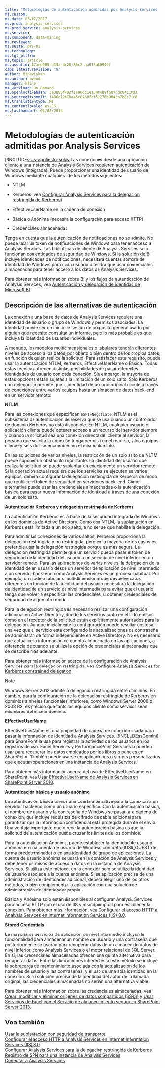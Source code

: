 ```yaml
---
title: "Metodologías de autenticación admitidas por Analysis Services | Documentos de Microsoft"
ms.custom: 
ms.date: 03/07/2017
ms.prod: analysis-services
ms.prod_service: analysis-services
ms.service: 
ms.component: data-mining
ms.reviewer: 
ms.suite: pro-bi
ms.technology: 
ms.tgt_pltfrm: 
ms.topic: article
ms.assetid: b7aee903-d33a-4c20-86c2-aa013a50949f
caps.latest.revision: "8"
author: Minewiskan
ms.author: owend
manager: kfile
ms.workload: On Demand
ms.openlocfilehash: 3e3895f402f1e96dc1ea3484b9fb07ddc84118d3
ms.sourcegitcommit: f486d12078a45c87b0fcf52270b904ca7b0c7fc8
ms.translationtype: MT
ms.contentlocale: es-ES
ms.lasthandoff: 01/08/2018
---
```

# <a name="authentication-methodologies-supported-by-analysis-services"></a>Metodologías de autenticación admitidas por Analysis Services
[!INCLUDE[ssas-appliesto-sqlas](../../includes/ssas-appliesto-sqlas.md)]Las conexiones desde una aplicación cliente a una instancia de Analysis Services requieren autenticación de Windows (integrada). Puede proporcionar una identidad de usuario de Windows mediante cualquiera de los métodos siguientes:  
  
-   NTLM  
  
-   Kerberos (vea [Configurar Analysis Services para la delegación restringida de Kerberos](../../analysis-services/instances/configure-analysis-services-for-kerberos-constrained-delegation.md))  
  
-   EffectiveUserName en la cadena de conexión  
  
-   Básica o Anónima (necesita la configuración para acceso HTTP)  
  
-   Credenciales almacenadas  
  
 Tenga en cuenta que la autenticación de notificaciones no se admite. No puede usar un token de notificaciones de Windows para tener acceso a Analysis Services. Las bibliotecas de cliente de Analysis Services solo funcionan con entidades de seguridad de Windows. Si la solución de BI incluye identidades de notificaciones, necesitará cuentas sombra de identidad de Windows para cada usuario o tendrá que usar credenciales almacenadas para tener acceso a los datos de Analysis Services.  
  
 Para obtener más información sobre BI y los flujos de autenticación de Analysis Services, vea [Autenticación y delegación de identidad de Microsoft BI](http://go.microsoft.com/fwlink/?LinkID=286576).  
  
##  <a name="bkmk_auth"></a> Descripción de las alternativas de autenticación  
 La conexión a una base de datos de Analysis Services requiere una identidad de usuario o grupo de Windows y permisos asociados. La identidad puede ser un inicio de sesión de propósito general usado por alguien que necesite consultar un informe, pero lo más probable es que incluya la identidad de usuarios individuales.  
  
 A menudo, los modelos multidimensionales o tabulares tendrán diferentes niveles de acceso a los datos, por objeto o bien dentro de los propios datos, en función de quién realice la solicitud. Para satisfacer este requisito, puede usar la autenticación NTLM, Kerberos, EffectiveUserName o Básica. Todas estas técnicas ofrecen distintas posibilidades de pasar diferentes identidades de usuario con cada conexión. Sin embargo, la mayoría de estas opciones están sujetas a la limitación de un solo salto. Solo Kerberos con delegación permite que la identidad de usuario original circule a través de conexiones entre varios equipos hasta un almacén de datos back-end en un servidor remoto.  
  
 **NTLM**  
  
 Para las conexiones que especifican `SSPI=Negotiate`, NTLM es el subsistema de autenticación de reserva que se usa cuando un controlador de dominio Kerberos no está disponible. En NTLM, cualquier usuario o aplicación cliente puede obtener acceso a un recurso del servidor siempre y cuando la solicitud sea una conexión directa del cliente al servidor, la persona que solicita la conexión tenga permiso en el recurso, y los equipos cliente y servidor se encuentren en el mismo dominio.  
  
 En las soluciones de varios niveles, la restricción de un solo salto de NLTM puede suponer un obstáculo importante. La identidad del usuario que realiza la solicitud se puede suplantar en exactamente un servidor remoto. Si la operación actual requiere que los servicios se ejecuten en varios equipos, deberá configurar la delegación restringida de Kerberos de modo que reutilice el token de seguridad en servidores back-end. Como alternativa puede usar las credenciales almacenadas o la autenticación básica para pasar nueva información de identidad a través de una conexión de un solo salto.  
  
 **Autenticación Kerberos y delegación restringida de Kerberos**  
  
 La autenticación Kerberos es la base de la seguridad integrada de Windows en los dominios de Active Directory. Como con NTLM, la suplantación en Kerberos está limitada a un solo salto, a no ser se que habilite la delegación.  
  
 Para admitir las conexiones de varios saltos, Kerberos proporciona la delegación restringida y no restringida, pero en la mayoría de los casos es preferible usar la delegación restringida porque es más segura. La delegación restringida permite que un servicio pueda pasar el token de seguridad de la identidad del usuario a un servicio de nivel inferior en un servidor remoto. Para las aplicaciones de varios niveles, la delegación de la identidad de un usuario desde un servidor de aplicación de nivel intermedio a un servidor back-end como Analysis Services es un proceso habitual. Por ejemplo, un modelo tabular o multidimensional que devuelve datos diferentes en función de la identidad del usuario necesitará la delegación de identidad de un servicio de nivel intermedio para evitar que el usuario tenga que volver a especificar las credenciales, u obtener credenciales de seguridad de algún otro modo.  
  
 Para la delegación restringida es necesario realizar una configuración adicional en Active Directory, donde los servicios tanto en el lado emisor como en el receptor de la solicitud están explícitamente autorizados para la delegación. Aunque inicialmente la configuración puede resultar costosa, una vez que el servicio está configurado las actualizaciones de contraseña se administran de forma independiente en Active Directory. No es necesario que actualice la información de cuenta almacenada en las aplicaciones, a diferencia de cuando se utiliza la opción de credenciales almacenadas que se describe más adelante.  
  
 Para obtener más información acerca de la configuración de Analysis Services para la delegación restringida, vea [Configure Analysis Services for Kerberos constrained delegation](../../analysis-services/instances/configure-analysis-services-for-kerberos-constrained-delegation.md).  
  
> [!NOTE]  
>  Windows Server 2012 admite la delegación restringida entre dominios. En cambio, para la configuración de la delegación restringida de Kerberos en dominios a niveles funcionales inferiores, como Windows Server 2008 o 2008 R2, es preciso que tanto los equipos cliente como servidor sean miembros del mismo dominio.  
  
 **EffectiveUserName**  
  
 EffectiveUserName es una propiedad de cadena de conexión usada para pasar la información de identidad a Analysis Services. [!INCLUDE[ssGemini](../../includes/ssgemini-md.md)] para SharePoint la usa para registrar la actividad de los usuarios en los registros de uso. Excel Services y PerformancePoint Services la pueden usar para recuperar los datos empleados por los libros o paneles en SharePoint. También puede usarse en aplicaciones o scripts personalizados que ejecutan operaciones en una instancia de Analysis Services.  
  
 Para obtener más información acerca del uso de EffectiveUserName en SharePoint, vea [Usar EffectiveUserName de Analysis Services en SharePoint Server 2010](http://go.microsoft.com/fwlink/?LinkId=311905).  
  
 **Autenticación básica y usuario anónimo**  
  
 La autenticación básica ofrece una cuarta alternativa para la conexión a un servidor back-end como un usuario específico. Con la autenticación básica, el nombre de usuario y la contraseña de Windows se pasan a la cadena de conexión, que incluye requisitos de cifrado de cable adicional para garantizar que la información confidencial está protegida durante el envío. Una ventaja importante que ofrece la autenticación básica es que la solicitud de autenticación puede cruzar los límites de los dominios.  
  
 Para la autenticación Anónima, puede establecer la identidad de usuario anónima en una cuenta de usuario de Windows concreta (IUSR_GUEST de forma predeterminada) o en una identidad de grupo de aplicaciones. La cuenta de usuario anónima se usará en la conexión de Analysis Services y debe tener permisos de acceso a datos en la instancia de Analysis Services. Si utiliza este método, en la conexión solo se utiliza la identidad de usuario asociada a la cuenta anónima. Si su aplicación precisa de una administración de identidades adicional, deberá elegir uno de los otros métodos, o bien complementar la aplicación con una solución de administración de identidades propia.  
  
 Básica y Anónima solo están disponibles al configurar Analysis Services para acceso HTTP con el uso de IIS y msmdpump.dll para establecer la conexión. Para obtener más información, vea [Configurar el acceso HTTP a Analysis Services en Internet Information Services &#40;IIS&#41; 8.0](../../analysis-services/instances/configure-http-access-to-analysis-services-on-iis-8-0.md).  
  
 **Stored Credentials**  
  
 La mayoría de servicios de aplicación de nivel intermedio incluyen la funcionalidad para almacenar un nombre de usuario y una contraseña que posteriormente se usarán para recuperar datos de un almacén de datos de nivel inferior, como Analysis Services o el motor relacional de SQL Server. En sí, las credenciales almacenadas ofrecen una quinta alternativa para recuperar datos. Entre las limitaciones inherentes a este método se incluye la sobrecarga de mantenimiento asociada con la actualización de los nombres de usuario y las contraseñas, y el uso de una sola identidad en la conexión. Si su solución precisa de la identidad del autor de la llamada original, las credenciales almacenadas no serían una alternativa viable.  
  
 Para obtener más información sobre las credenciales almacenadas, vea [Crear, modificar y eliminar orígenes de datos compartidos &#40;SSRS&#41;](../../reporting-services/report-data/create-modify-and-delete-shared-data-sources-ssrs.md) y [Usar Servicios de Excel con el Servicio de almacenamiento seguro en SharePoint Server 2013](http://go.microsoft.com/fwlink/?LinkID=309869).  
  
## <a name="see-also"></a>Vea también  
 [Usar la suplantación con seguridad de transporte](http://go.microsoft.com/fwlink/?LinkId=311727)   
 [Configurar el acceso HTTP a Analysis Services en Internet Information Services &#40;IIS&#41; 8.0](../../analysis-services/instances/configure-http-access-to-analysis-services-on-iis-8-0.md)   
 [Configurar Analysis Services para la delegación restringida de Kerberos](../../analysis-services/instances/configure-analysis-services-for-kerberos-constrained-delegation.md)   
 [Registro de SPN para una instancia de Analysis Services](../../analysis-services/instances/spn-registration-for-an-analysis-services-instance.md)   
 [Conectar a Analysis Services](../../analysis-services/instances/connect-to-analysis-services.md)  
  
  
